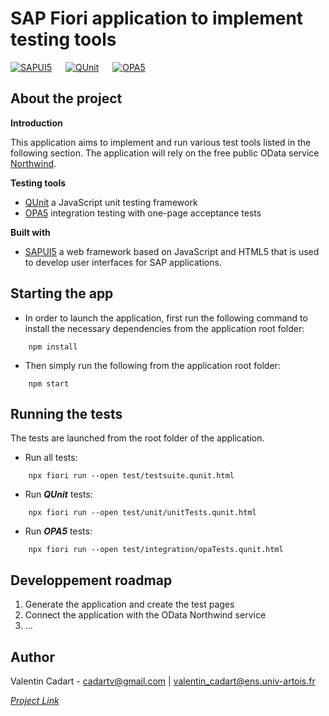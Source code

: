 # SAP Fiori application to implement testing tools

[![SAPUI5][SAPUI5]][SAPUI5-url] &emsp; [![QUnit][QUnit]][QUnit-url] &emsp; [![OPA5][OPA5]][OPA5-url] 

<!-- ABOUT -->
## About the project

**Introduction**

This application aims to implement and run various test tools listed in the following section.
The application will rely on the free public OData service [Northwind](https://services.odata.org/).


**Testing tools**
- [QUnit](https://sapui5.hana.ondemand.com/sdk/#/topic/09d145cd86ee4f8e9d08715f1b364c51) a JavaScript unit testing framework
- [OPA5](https://sapui5.hana.ondemand.com/sdk/#/topic/2696ab50faad458f9b4027ec2f9b884d) integration testing with one-page acceptance tests

**Built with**

- [SAPUI5](https://sapui5.hana.ondemand.com/) a web framework based on JavaScript and HTML5 that is used to develop user interfaces for SAP applications.


## Starting the app

-   In order to launch the application, first run the following command to install the necessary dependencies from the application root folder:

```
    npm install
```

-   Then simply run the following from the application root folder:

```
    npm start
```

## Running the tests

The tests are launched from the root folder of the application.

-   Run all tests:

```
    npx fiori run --open test/testsuite.qunit.html
```

-   Run ***QUnit*** tests:

```
    npx fiori run --open test/unit/unitTests.qunit.html
```

-   Run ***OPA5*** tests:

```
    npx fiori run --open test/integration/opaTests.qunit.html
```


<!-- DEV -->
## Developpement roadmap
 1. Generate the application and create the test pages 
 2. Connect the application with the OData Northwind service
 3. ...

<!-- AUTHOR -->
## Author
Valentin Cadart - cadartv@gmail.com | valentin_cadart@ens.univ-artois.fr 

*[Project Link](https://github.com/ValentinCadart/fioriTestsImplementation/)*


<!-- MARKDOWN LINKS & IMAGES -->
<!-- https://www.markdownguide.org/basic-syntax/#reference-style-links -->
<!-- https://simpleicons.org/ -->
[SAPUI5]: https://img.shields.io/badge/SAPUI5-0FAAFF?style=for-the-badge&logo=sap&logoColor=white   
[SAPUI5-url]: https://sapui5.hana.ondemand.com/
[QUnit]: https://img.shields.io/badge/QUnit-9C3493?style=for-the-badge
[QUnit-url]: https://qunitjs.com/
[OPA5]: https://img.shields.io/badge/OPA5-3b5b7c?style=for-the-badge
[OPA5-url]: https://sapui5.hana.ondemand.com/sdk/#/topic/2696ab50faad458f9b4027ec2f9b884d